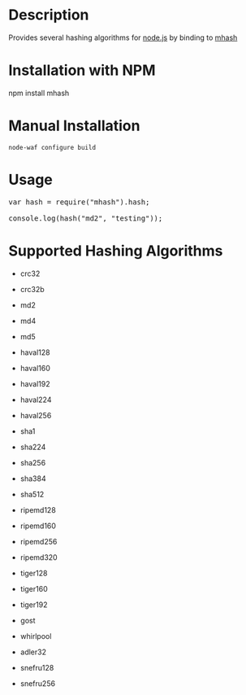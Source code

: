 Description
===========

Provides several hashing algorithms for [node.js](http://nodejs.org/) by binding to [mhash](http://mhash.sourceforge.net/)


Installation with NPM
=====================

npm install mhash


Manual Installation
===================

    node-waf configure build
    

Usage
=====
<pre>
var hash = require("mhash").hash;

console.log(hash("md2", "testing"));
</pre>


Supported Hashing Algorithms
============================
* crc32

* crc32b

* md2

* md4

* md5

* haval128

* haval160

* haval192

* haval224

* haval256

* sha1

* sha224

* sha256

* sha384

* sha512

* ripemd128

* ripemd160

* ripemd256

* ripemd320

* tiger128

* tiger160

* tiger192

* gost

* whirlpool

* adler32

* snefru128

* snefru256




